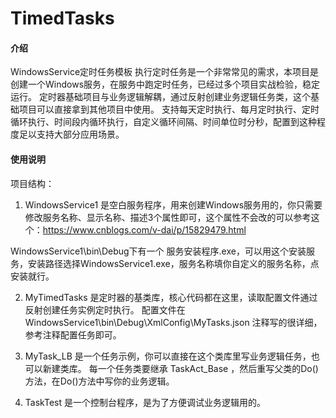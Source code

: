 # TimedTasks

#### 介绍
WindowsService定时任务模板
执行定时任务是一个非常常见的需求，本项目是创建一个Windows服务，在服务中跑定时任务，已经过多个项目实战检验，稳定运行。
定时器基础项目与业务逻辑解耦，通过反射创建业务逻辑任务类，这个基础项目可以直接拿到其他项目中使用。
支持每天定时执行、每月定时执行、定时循环执行、时间段内循环执行，自定义循环间隔、时间单位时分秒，配置到这种程度足以支持大部分应用场景。


#### 使用说明
项目结构：
1. WindowsService1 是空白服务程序，用来创建Windows服务用的，你只需要修改服务名称、显示名称、描述3个属性即可，这个属性不会改的可以参考这个：https://www.cnblogs.com/v-dai/p/15829479.html

WindowsService1\bin\Debug下有一个 服务安装程序.exe，可以用这个安装服务，安装路径选择WindowsService1.exe，服务名称填你自定义的服务名称，点安装就行。

2. MyTimedTasks 是定时器的基类库，核心代码都在这里，读取配置文件通过反射创建任务实例定时执行。
   配置文件在 WindowsService1\bin\Debug\XmlConfig\MyTasks.json 注释写的很详细，参考注释配置任务即可。

3. MyTask_LB 是一个任务示例，你可以直接在这个类库里写业务逻辑任务，也可以新建类库。
   每一个任务类要继承 TaskAct_Base ，然后重写父类的Do()方法，在Do()方法中写你的业务逻辑。

4. TaskTest 是一个控制台程序，是为了方便调试业务逻辑用的。
